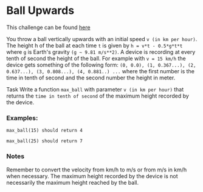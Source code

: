 # Ball Upwards

This challenge can be found [here](https://www.codewars.com/kata/566be96bb3174e155300001b)

You throw a ball vertically upwards with an initial speed ``v (in km per hour)``. The height h of the ball at each time ``t`` is given by ``h = v*t - 0.5*g*t*t`` where ``g`` is Earth's gravity ``(g ~ 9.81 m/s**2)``. A device is recording at every tenth of second the height of the ball. For example with ``v = 15 km/h`` the device gets something of the following form: ``(0, 0.0), (1, 0.367...), (2, 0.637...), (3, 0.808...), (4, 0.881..) ...`` where the first number is the time in tenth of second and the second number the height in meter.

Task
Write a function ``max_ball`` with parameter ``v (in km per hour)`` that returns the ``time in tenth of second`` of the maximum height recorded by the device.

### Examples:
``max_ball(15) should return 4``

``max_ball(25) should return 7``

### Notes
Remember to convert the velocity from km/h to m/s or from m/s in km/h when necessary.
The maximum height recorded by the device is not necessarily the maximum height reached by the ball.